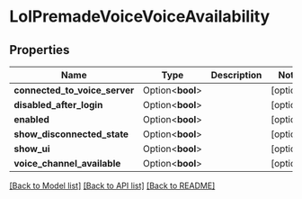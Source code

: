 # LolPremadeVoiceVoiceAvailability

## Properties

Name | Type | Description | Notes
------------ | ------------- | ------------- | -------------
**connected_to_voice_server** | Option<**bool**> |  | [optional]
**disabled_after_login** | Option<**bool**> |  | [optional]
**enabled** | Option<**bool**> |  | [optional]
**show_disconnected_state** | Option<**bool**> |  | [optional]
**show_ui** | Option<**bool**> |  | [optional]
**voice_channel_available** | Option<**bool**> |  | [optional]

[[Back to Model list]](../README.md#documentation-for-models) [[Back to API list]](../README.md#documentation-for-api-endpoints) [[Back to README]](../README.md)


